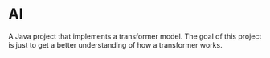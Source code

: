 # AI
A Java project that implements a transformer model.
The goal of this project is just to get a better understanding of how a transformer works.
